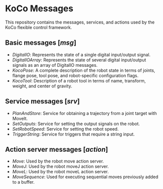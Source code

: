 # KoCo Messages

This repository contains the messages, services, and actions used by the KoCo flexible control framework.

## Basic messages [*msg*]
* _DigitalIO_: Represents the state of a single digital input/output signal.
* _DigitalIOArray_: Represents the state of several digital input/output signals as an array of DigitalIO messages.
* _KocoPose_: A complete description of the robot state in terms of joints, flange pose, tool pose, and robot-specific configuration flags.
* _KocoTool_: Description of a robot tool in terms of name, transform, weight, and center of gravity.

## Service messages [*srv*]
* _PlanAndStore_: Service for obtaining a trajectory from a joint target with MoveIt.
* _SetOutputs_: Service for setting the output signals on the robot.
* _SetRobotSpeed_: Service for setting the robot speed.
* _TriggerString_: Service for triggers that require a string input.

## Action server messages [*action*]
* _Move_: Used by the robot move action server.
* _MoveJ_: Used by the robot moveJ action server.
* _MoveL_: Used by the robot moveL action server.
* _MoveSequence_: Used for executing sequential moves previously added to a buffer.
